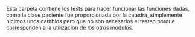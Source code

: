 Esta carpeta contiene los tests para hacer funcionar las funciones dadas, como la clase paciente fue proporcionada por la catedra, simplemente hicimos unos cambios pero que no son necesarios el testeo porque corresponden a la utilizacion de los otros modulos.